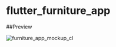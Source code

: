 # flutter_furniture_app

##Preview

![furniture_app_mockup_cl](https://user-images.githubusercontent.com/38382273/115583190-581c1780-a2d2-11eb-9537-514ee6562e86.png)
